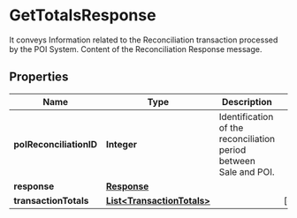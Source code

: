 

# GetTotalsResponse

It conveys Information related to the Reconciliation transaction processed by the POI System. Content of the Reconciliation Response message.

## Properties

| Name | Type | Description | Notes |
|------------ | ------------- | ------------- | -------------|
|**poIReconciliationID** | **Integer** | Identification of the reconciliation period between Sale and POI. |  |
|**response** | [**Response**](Response.md) |  |  |
|**transactionTotals** | [**List&lt;TransactionTotals&gt;**](TransactionTotals.md) |  |  [optional] |



